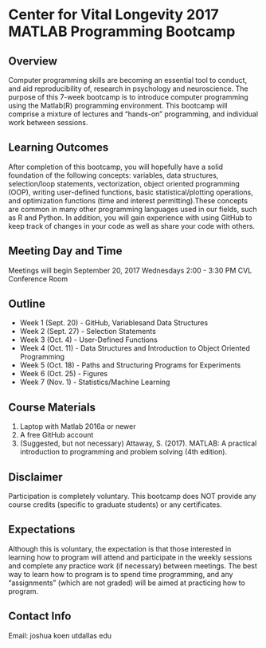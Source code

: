 # Center for Vital Longevity 2017 MATLAB Programming Bootcamp

## Overview
Computer programming skills are becoming an essential tool to conduct, and aid reproducibility of, 
research in psychology and neuroscience. The purpose of this 7-week bootcamp is to introduce computer 
programming using the Matlab(R) programming environment. This bootcamp will comprise a mixture of 
lectures and “hands-on” programming, and individual work between sessions. 

## Learning Outcomes
After completion of this bootcamp, you will hopefully have a solid foundation of the following 
concepts: variables, data structures, selection/loop statements, vectorization, object oriented 
programming (OOP), writing user-defined functions, basic statistical/plotting operations, and 
optimization functions (time and interest permitting).These concepts are common in many other 
programming languages used in our fields, such as R and Python. In addition, you will gain experience
with using GitHub to keep track of changes in your code as well as share your code with others.

## Meeting Day and Time
Meetings will begin September 20, 2017
Wednesdays 2:00 - 3:30 PM
CVL Conference Room

## Outline
* Week 1 (Sept. 20) - GitHub, Variablesand Data Structures
* Week 2 (Sept. 27) - Selection Statements
* Week 3 (Oct. 4) - User-Defined Functions
* Week 4 (Oct. 11) - Data Structures and Introduction to Object Oriented Programming
* Week 5 (Oct. 18) - Paths and Structuring Programs for Experiments
* Week 6 (Oct. 25) - Figures
* Week 7 (Nov. 1) - Statistics/Machine Learning

## Course Materials
1. Laptop with Matlab 2016a or newer
2. A free GitHub account
3. (Suggested, but not necessary) Attaway, S. (2017). MATLAB: A practical introduction to programming 
and problem solving (4th edition). 

## Disclaimer
Participation is completely voluntary. This bootcamp does NOT provide any course credits (specific to 
graduate students) or any certificates. 

## Expectations
Although this is voluntary, the expectation is that those interested in learning how to program will 
attend and participate in the weekly sessions and complete any practice work (if necessary) between 
meetings. The best way to learn how to program is to spend time programming, and any “assignments” 
(which are not graded) will be aimed at practicing how to program.

## Contact Info
Email: joshua <dot> koen <at> utdallas <dot> edu